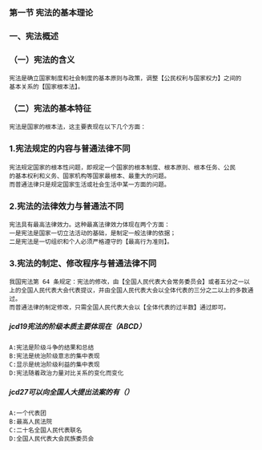 ### 第一节 宪法的基本理论
### 一、宪法概述
### （一）宪法的含义
    宪法是确立国家制度和社会制度的基本原则与政策，调整【公民权利与国家权力】之间的
    基本关系的【国家根本法】。
    
### （二）宪法的基本特征
    宪法是国家的根本法，这主要表现在以下几个方面：
    
### 1.宪法规定的内容与普通法律不同
    宪法规定国家的根本性问题，即规定一个国家的根本制度、根本原则、根本任务、公民
    的基本权利和义务、国家机构等国家最根本、最重大的问题。
    而普通法律只是规定国家生活或社会生活中某一方面的问题。
    
### 2.宪法的法律效力与普通法不同
    宪法具有最高法律效力。这种最髙法律效力体现在两个方面：
    一是宪法是国家一切立法活动的基础，是制定一般法律的依据；
    二是宪法是一切组织和个人必须严格遵守的【最高行为准则】。
    
### 3.宪法的制定、修改程序与普通法律不同
    我国宪法第 64 条规定：宪法的修改，由【全国人民代表大会常务委员会】或者五分之一以
    上的全国人民代表大会代表提议，并由全国人民代表大会以全体代表的三分之二以上的多数通过。
    而普通法律的制定修改，只需全国人民代表大会以【全体代表的过半数】通过即可。



##### jcd19宪法的阶级本质主要体现在（ABCD）
    A:宪法是阶级斗争的结果和总结
    B:宪法是统治阶级意志的集中表现
    C:显示是统治阶级利益的集中表现
    D:宪法随着政治力量对比关系的变化而变化

##### jcd27可以向全国人大提出法案的有（）
    A:一个代表团
    B:最高人民法院
    C:二十名全国人民代表联名
    D:全国人民代表大会民族委员会